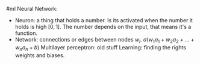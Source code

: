 #ml 
Neural Network:
- Neuron: a thing that holds a number. Is its activated when the number it holds is high $[0,1]$. The number depends on the input, that means it's a function. 
- Network: connections or edges between nodes $w_i$. 
$\sigma (w_1a_1+w_2a_2+...+w_na_n+b)$
Multilayer perceptron: old stuff
Learning: finding the rights weights and biases. 


